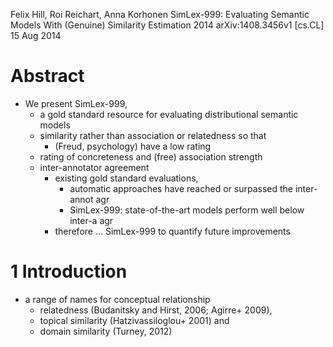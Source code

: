 Felix Hill, Roi Reichart, Anna Korhonen
SimLex-999: Evaluating Semantic Models With (Genuine) Similarity Estimation
2014 arXiv:1408.3456v1 [cs.CL] 15 Aug 2014 

# Abstract

* We present SimLex-999, 
  * a gold standard resource for evaluating distributional semantic models 
  * similarity rather than association or relatedness so that 
    * (Freud, psychology) have a low rating
  * rating of concreteness and (free) association strength
  * inter-annotator agreement
    * existing gold standard evaluations, 
      * automatic approaches have reached or surpassed the inter-annot agr
      * SimLex-999: state-of-the-art models perform well below inter-a agr
    * therefore ... SimLex-999 to quantify future improvements

# 1 Introduction

* a range of names for conceptual relationship 
  * relatedness (Budanitsky and Hirst, 2006; Agirre+ 2009), 
  * topical similarity (Hatzivassiloglou+ 2001) and 
  * domain similarity (Turney, 2012)
